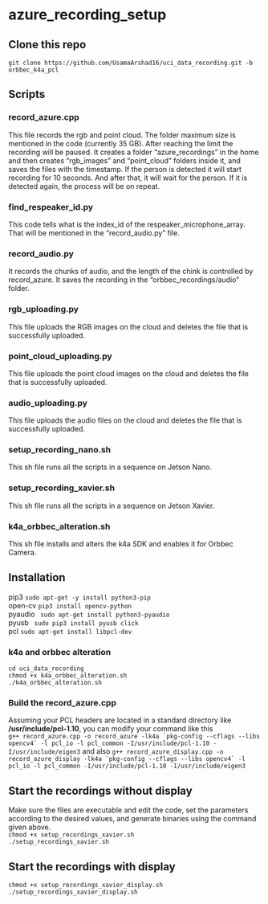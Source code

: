 # azure_recording_setup
## Clone this repo
   ```git clone https://github.com/UsamaArshad16/uci_data_recording.git -b orbbec_k4a_pcl```

## Scripts

### record_azure.cpp
This file records the rgb and point cloud. The folder maximum size is mentioned in the code (currently 35 GB). After reaching the limit the recording will be paused.
It creates a folder “azure_recordings” in the home and then creates “rgb_images” and “point_cloud” folders inside it, and saves the files with the timestamp.
If the person is detected it will start recording for 10 seconds. And after that, it will wait for the person. If it is detected again, the process will be on repeat.

### find_respeaker_id.py
This code tells what is the index_id of the respeaker_microphone_array. That will be mentioned in the “record_audio.py” file.

### record_audio.py
It records the chunks of audio, and the length of the chink is controlled by record_azure. It saves the recording in the “orbbec_recordings/audio” folder. 

### rgb_uploading.py
This file uploads the RGB images on the cloud and deletes the file that is successfully uploaded. 

### point_cloud_uploading.py
This file uploads the point cloud images on the cloud and deletes the file that is successfully uploaded. 

### audio_uploading.py
This file uploads the audio files on the cloud and deletes the file that is successfully uploaded. 

### setup_recording_nano.sh
This sh file runs all the scripts in a sequence on Jetson Nano.

### setup_recording_xavier.sh
This sh file runs all the scripts in a sequence on Jetson Xavier.

### k4a_orbbec_alteration.sh
This sh file installs and alters the k4a SDK and enables it for Orbbec Camera.

## Installation
pip3 ```sudo apt-get -y install python3-pip```\
open-cv ```pip3 install opencv-python```\
pyaudio ``` sudo apt-get install python3-pyaudio```\
pyusb ``` sudo pip3 install pyusb click```\
pcl ```sudo apt-get install libpcl-dev```

### k4a and orbbec alteration
``` cd uci_data_recording ```\
``` chmod +x k4a_orbbec_alteration.sh ```\
``` ./k4a_orbbec_alteration.sh ```
### Build the record_azure.cpp
Assuming your PCL headers are located in a standard directory like **/usr/include/pcl-1.10**, you can modify your command like this\
```g++ record_azure.cpp -o record_azure -lk4a `pkg-config --cflags --libs opencv4` -l pcl_io -l pcl_common -I/usr/include/pcl-1.10 -I/usr/include/eigen3```
and also
```g++ record_azure_display.cpp -o record_azure_display -lk4a `pkg-config --cflags --libs opencv4` -l pcl_io -l pcl_common -I/usr/include/pcl-1.10 -I/usr/include/eigen3```


## Start the recordings without display
Make sure the files are executable and edit the code, set the parameters according to the desired values, and generate binaries using the command given above.\
``` chmod +x setup_recordings_xavier.sh ```\
``` ./setup_recordings_xavier.sh ```

## Start the recordings with display
``` chmod +x setup_recordings_xavier_display.sh ```\
``` ./setup_recordings_xavier_display.sh ```

